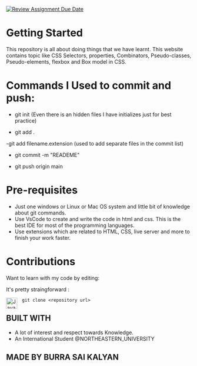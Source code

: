 [![Review Assignment Due Date](https://classroom.github.com/assets/deadline-readme-button-22041afd0340ce965d47ae6ef1cefeee28c7c493a6346c4f15d667ab976d596c.svg)](https://classroom.github.com/a/KmPbWu2y)


# Getting Started

This repository is all about doing things that we have learnt.
This website contains topic like CSS Selectors, properties, Combinators, Pseudo-classes, Pseudo-elements, flexbox and Box model in CSS.


# Commands I Used to commit and push:

- git init (Even there is an hidden files I have initializes just for best practice)

- git add .

-git add filename.extension (used to add separate files in the commit list)

- git commit -m "READEME"

- git push origin main


# Pre-requisites

- Just one windows or Linux or Mac OS system and little bit of knowledge about git commands.
- Use VsCode to create and write the code in html and css. This is the best IDE for most of the programming languages.
- Use extensions which are related to HTML, CSS, live server and more to finish your work faster.

# Contributions

Want to learn with my code by editing:

It's pretty straingforward :

<img align="left" alt="Java" width="30px" style="padding-right:10px;" src="https://cdn.jsdelivr.net/gh/devicons/devicon/icons/git/git-original.svg" />


```git clone <repository url>```

## BUILT WITH

* A lot of interest and respect towards Knowledge.
* An International Student @NORTHEASTERN_UNIVERSITY

## MADE BY BURRA SAI KALYAN